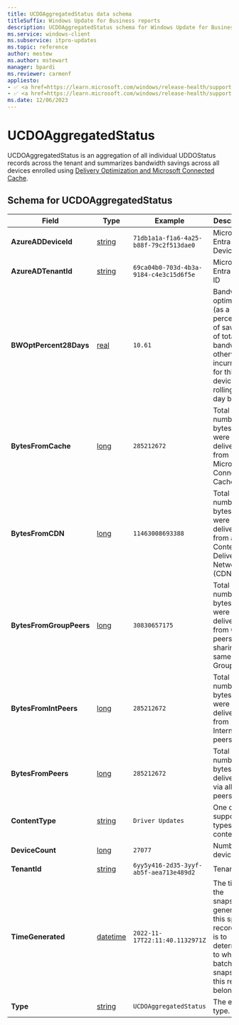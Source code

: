 ```yaml
---
title: UCDOAggregatedStatus data schema
titleSuffix: Windows Update for Business reports
description: UCDOAggregatedStatus schema for Windows Update for Business reports. UCDOAggregatedStatus is an aggregation of all UDDOStatus records across the tenant.
ms.service: windows-client
ms.subservice: itpro-updates
ms.topic: reference
author: mestew
ms.author: mstewart
manager: bpardi
ms.reviewer: carmenf
appliesto:
- ✅ <a href=https://learn.microsoft.com/windows/release-health/supported-versions-windows-client target=_blank>Windows 11</a>
- ✅ <a href=https://learn.microsoft.com/windows/release-health/supported-versions-windows-client target=_blank>Windows 10</a>
ms.date: 12/06/2023
---
```


# UCDOAggregatedStatus
<!--37063317, 30141258, 37063041-->

UCDOAggregatedStatus is an aggregation of all individual UDDOStatus records across the tenant and summarizes bandwidth savings across all devices enrolled using [Delivery Optimization and Microsoft Connected Cache](/windows/deployment/do).

## Schema for UCDOAggregatedStatus

|Field |Type |Example |Description |
|---|---|---|---|
| **AzureADDeviceId** |  [string](/azure/kusto/query/scalar-data-types/string) | `71db1a1a-f1a6-4a25-b88f-79c2f513dae0` | Microsoft Entra Device ID |
| **AzureADTenantId** |  [string](/azure/kusto/query/scalar-data-types/string) | `69ca04b0-703d-4b3a-9184-c4e3c15d6f5e` | Microsoft Entra tenant ID |
| **BWOptPercent28Days** |  [real](/azure/kusto/query/scalar-data-types/real) | `10.61` | Bandwidth optimization (as a percentage of savings of total bandwidth otherwise incurred) for this device. A rolling 28-day basis.|
| **BytesFromCache** |  [long](/azure/kusto/query/scalar-data-types/long) | `285212672` | Total number of bytes that were delivered from Microsoft Connected Cache. |
| **BytesFromCDN** |  [long](/azure/kusto/query/scalar-data-types/long) | `11463008693388` | Total number of bytes that were delivered from a Content Delivery Network (CDN). |
| **BytesFromGroupPeers** |  [long](/azure/kusto/query/scalar-data-types/long) | `30830657175` | Total number of bytes that were delivered from Group peers, sharing the same GroupId. |
| **BytesFromIntPeers** |  [long](/azure/kusto/query/scalar-data-types/long) | `285212672` | Total number of bytes that were delivered from Internet peers. |
| **BytesFromPeers** |  [long](/azure/kusto/query/scalar-data-types/long) | `285212672` | Total number of bytes delivered via all peers. |
| **ContentType** |  [string](/azure/kusto/query/scalar-data-types/string) | `Driver Updates` | One of the supported types of content. |
| **DeviceCount** |  [long](/azure/kusto/query/scalar-data-types/long) | `27077` | Number of devices. |
| **TenantId** |  [string](/azure/kusto/query/scalar-data-types/string) | `6yy5y416-2d35-3yyf-ab5f-aea713e489d2` | Tenant ID |
| **TimeGenerated** |  [datetime](/azure/kusto/query/scalar-data-types/datetime) | `2022-11-17T22:11:40.1132971Z` | The time the snapshot generated this specific record. This is to determine to which batch snapshot this record belongs. |
| **Type** |  [string](/azure/kusto/query/scalar-data-types/string) | `UCDOAggregatedStatus` | The entity type. |
